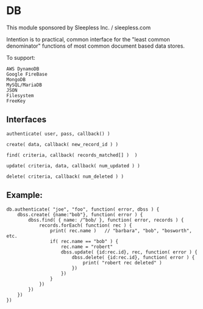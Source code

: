 
# DB

This module sponsored by Sleepless Inc. / sleepless.com

Intention is to practical, common interface for the
"least common denominator" functions of most common document based
data stores.

To support:

	AWS DynamoDB
	Google FireBase
	MongoDB
	MySQL/MariaDB
	JSON
	Filesystem
	FreeKey


## Interfaces

	authenticate( user, pass, callback() )

	create( data, callback( new_record_id ) )

	find( criteria, callback( records_matched[] )  )

	update( criteria, data, callback( num_updated ) )

	delete( criteria, callback( num_deleted ) )


## Example:

	db.authenticate( "joe", "foo", function( error, dbss ) {
		dbss.create( {name:"bob"}, function( error ) {
			dbss.find( { name: /^bob/ }, function( error, records ) {
				records.forEach( function( rec ) {
					print( rec.name )	// "barbara", "bob", "bosworth", etc.
					if( rec.name == "bob" ) {
						rec.name = "robert"
						dbss.update( {id:rec.id}, rec, function( error ) {
							dbss.delete( {id:rec.id}, function( error ) {
								print( "robert rec deleted" )
							})
						})
					}
				})
			})
		})
	})

